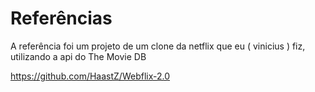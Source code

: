 # Referências

A referência foi um projeto de um clone da netflix que eu ( vinicius ) fiz, utilizando a api do The Movie DB

https://github.com/HaastZ/Webflix-2.0